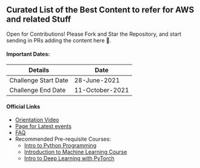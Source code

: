 ##  Curated List of the Best Content to refer for AWS and related Stuff

Open for Contributions! Please Fork and Star the Repository, and start sending in PRs adding the content here 🚀.

#### Important Dates:

| Details | Date |
| ------ | ------ |
| Challenge Start Date | 28-June-2021 |
| Challenge End Date | 11-October-2021 |

#### Official Links

* [Orientation Video](https://www.youtube.com/watch?v=G9LtP9HcNHM)
* [Page for Latest events](https://sites.google.com/udacity.com/awsmachinelearningchallenge/home)
* [FAQ](https://sites.google.com/udacity.com/awsmachinelearningchallenge/faqs)
* Recommended Pre-requisite Courses:
    * [Intro to Python Programming](https://www.udacity.com/course/introduction-to-python--ud1110)
    * [Introduction to Machine Learning Course](https://www.udacity.com/course/intro-to-machine-learning--ud120)
    * [Intro to Deep Learning with PyTorch](https://www.udacity.com/course/deep-learning-pytorch--ud188)
